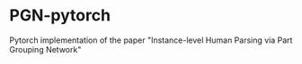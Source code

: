 # PGN-pytorch
Pytorch implementation of the paper "Instance-level Human Parsing via Part Grouping Network"
